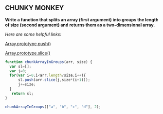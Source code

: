 ## CHUNKY MONKEY

**Write a function that splits an array (first argument) into groups the length
of size (second argument) and returns them as a two-dimensional array.**

*Here are some helpful links:*

[Array.prototype.push()](https://developer.mozilla.org/en-US/docs/Web/JavaScript/Reference/Global_Objects/Array/push?v=example)

[Array.prototype.slice()](https://developer.mozilla.org/en-US/docs/Web/JavaScript/Reference/Global_Objects/Array/slice?v=example)

```javascript
function chunkArrayInGroups(arr, size) {
  var sl=[];                                  
  var j=0;
  for(var i=0;i<arr.length/size;i++){
      sl.push(arr.slice(j,size*(i+1)));
      j+=size;         
  }
   return sl;
}

chunkArrayInGroups(["a", "b", "c", "d"], 2);
```

